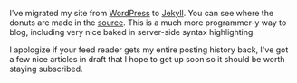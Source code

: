 <!--
.. title: Relaunched blog, sorry for any dust.
.. date: 2010/08/29 13:37
.. slug: relaunched-blog-sorry-for-any-dust
.. tags:
.. link:
.. description:
-->


I've migrated my site from [WordPress](http://wordpress.org) to [Jekyll](http://wiki.github.com/mojombo/jekyll/). 
You can see where the donuts are made in the [source](http://github.com/jbarratt/serialized.net).
This is a much more programmer-y way to blog, including very nice baked in server-side syntax highlighting.

I apologize if your feed reader gets my entire posting history back, I've got a few nice articles in draft that I hope to get up soon so it should be worth staying subscribed.
